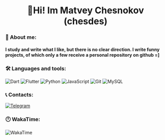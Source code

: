 <h1 align="center">💫Hi! Im Matvey Chesnokov (chesdes)</h1>

### 📝 About me:
#### I study and write what I like, but there is no clear direction. I write funny projects, of which only a few receive a personal repository on github =]

### 🛠️ Languages and tools:
![Dart](https://img.shields.io/badge/-dart-8899aa?style=for-the-badge&logo=dart)
![Flutter](https://img.shields.io/badge/-Flutter-8899aa?style=for-the-badge&logo=flutter) 
![Python](https://img.shields.io/badge/-python-8899aa?style=for-the-badge&logo=python)
![JavaScript](https://img.shields.io/badge/-JavaScript-8899aa?style=for-the-badge&logo=JavaScript)
![Git](https://img.shields.io/badge/-GIT-8899aa?style=for-the-badge&logo=git)
![MySQL](https://img.shields.io/badge/-mysql-8899aa?style=for-the-badge&logo=mysql)

### 📞 Contacts:
[![Telegram](https://img.shields.io/badge/-telegram-8899aa?style=for-the-badge&logo=telegram)](https://t.me/chesdesq)

### 🕛 WakaTime:
![WakaTime](https://github-readme-stats.vercel.app/api/wakatime?username=@chesdes)
